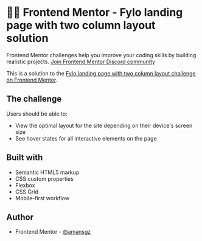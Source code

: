 # 👩‍💻 Frontend Mentor - Fylo landing page with two column layout solution

Frontend Mentor challenges help you improve your coding skills by building realistic projects. 
[Join Frontend Mentor Discord community]()

This is a solution to the [Fylo landing page with two column layout challenge on Frontend Mentor](https://www.frontendmentor.io/challenges/fylo-landing-page-with-two-column-layout-5ca5ef041e82137ec91a50f5). 


<!-- ![Design preview for the Fylo landing page with two column layout challenge]() -->

## The challenge

Users should be able to:

- View the optimal layout for the site depending on their device's screen size
- See hover states for all interactive elements on the page


## Built with

- Semantic HTML5 markup
- CSS custom properties
- Flexbox
- CSS Grid
- Mobile-first workflow

<!-- ## Live site solution

[]() -->

## Author

- Frontend Mentor - [@amansgz](https://www.frontendmentor.io/profile/amansgz)